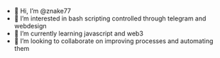 - 👋 Hi, I’m @znake77
- 👀 I’m interested in bash scripting controlled through telegram and webdesign
- 🌱 I’m currently learning javascript and web3
- 💞️ I’m looking to collaborate on improving processes and automating them

<!---
znake77/znake77 is a ✨ special ✨ repository because its `README.md` (this file) appears on your GitHub profile.
You can click the Preview link to take a look at your changes.
--->
